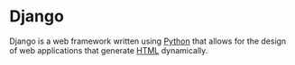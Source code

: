 # Django







Django is a web framework written using [Python](/Python) that allows for the design of web applications that generate [HTML](/HTML) dynamically.